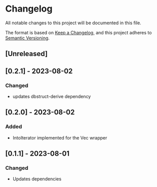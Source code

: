 # Changelog

All notable changes to this project will be documented in this file.

The format is based on [Keep a Changelog](https://keepachangelog.com/en/1.0.0/),
and this project adheres to [Semantic Versioning](https://semver.org/spec/v2.0.0.html).

## [Unreleased]

## [0.2.1] - 2023-08-02

### Changed
 - updates dbstruct-derive dependency

## [0.2.0] - 2023-08-02

### Added
 - IntoIterator implemented for the Vec wrapper 

## [0.1.1] - 2023-08-01

### Changed
 - Updates dependencies
